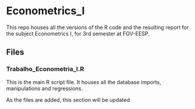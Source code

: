 # Econometrics_I
This repo houses all the versions of the R code and the resulting report for the subject Econometrics I, for 3rd semester at FGV-EESP.

## Files

### Trabalho_Econometria_I.R
This is the main R script file. It houses all the database imports, manipulations and regressions.

As the files are added, this section will be updated
